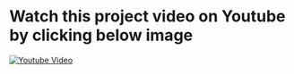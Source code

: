 # Watch this project video on Youtube by clicking below image 

[![Youtube Video](https://img.youtube.com/vi/2Xo11kjJiZk/0.jpg)](https://www.youtube.com/watch?v=2Xo11kjJiZk)

